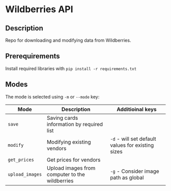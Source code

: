 # Wildberries API

## Description

Repo for downloading and modifying data from Wildberries.

## Prerequirements

Install required libraries with `pip install -r requirements.txt`

## Modes

The mode is selected using `-m` or `--mode` key:

| Mode          | Description | Additioinal keys |
| ------------- | ----------- | ---------------- |
| `save`          | Saving cards information by required list ||
| `modify`        | Modifying existing vendors | `-d` - will set default values for existing sizes |
| `get_prices`    | Get prices for vendors ||
| `upload_images` | Upload images from computer to the wildberries | `-g` - Consider image path as global |